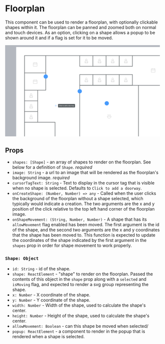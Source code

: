 # Floorplan

This component can be used to render a floorplan, with optionally clickable shapes within it. The
floorplan can be panned and zoomed both on normal and touch devices. As an option, clicking on a
shape allows a popup to be shown around it and if a flag is set for it to be moved.

![screenshot.png](screenshot.png)

## Props
- `shapes: [Shape]` - an array of shapes to render on the floorplan. See below for a definition of
  `Shape`. *required*
- `image: String` - a url to an image that will be rendered as the floorplan's background image.
  *required*
- `cursorTagText: String` - Text to display in the cursor tag that is visible when no shape is
  selected. Defaults to `Click to add a doorway`.
- `onCreateShape: (Number, Number) => any` - Called when the user clicks the background of the
  floorplan without a shape selected, which typically would indicate a creation. The two arguments
  are the x and y position of the click relative to the top left hand corner of the floorplan image.
- `onShapeMovement: (String, Number, Number)` - A shape that has its `allowMovement` flag enabled
  has been moved. The first argument is the id of the shape, and the second two arguments are the x
  and y coordinates that the shape has been moved to. This function is expected to update the
  coordinates of the shape indicated by the first argument in the `shapes` prop in order for shape
  movement to work properly.

### `Shape: Object`
- `id: String` - id of the shape.
- `shape: ReactElement` - "shape" to render on the floorplan. Passed the contents of this object in
  the `shape` prop along with a `selected` and `isMoving` flag, and expected to render a svg group
  representing the shape.
- `x: Number` - X coordinate of the shape.
- `y: Number` - Y coordinate of the shape.
- `width: Number` - Width of the shape, used to calculate the shape's center.
- `height: Number` - Height of the shape, used to calculate the shape's center.
- `allowMovement: Boolean` - can this shape be moved when selected/
- `popup: ReactElement` - a component to render in the popup that is rendered when a shape is
  selected.
